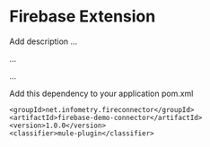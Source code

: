# Firebase Extension

Add description ...


...


...


Add this dependency to your application pom.xml

```
<groupId>net.infometry.fireconnector</groupId>
<artifactId>firebase-demo-connector</artifactId>
<version>1.0.0</version>
<classifier>mule-plugin</classifier>
```
